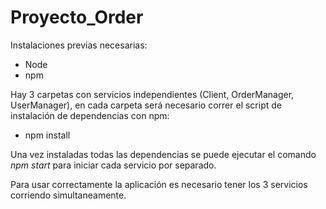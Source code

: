 # Proyecto_Order
Instalaciones previas necesarias:
- Node
- npm

Hay 3 carpetas con servicios independientes (Client, OrderManager, UserManager), en cada carpeta será necesario correr el script de instalación de dependencias con npm:
- npm install

Una vez instaladas todas las dependencias se puede ejecutar el comando *npm start* para iniciar cada servicio por separado.

Para usar correctamente la aplicación es necesario tener los 3 servicios corriendo simultaneamente.

